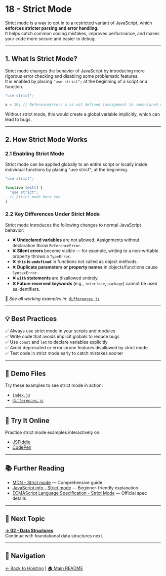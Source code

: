 # 18 - Strict Mode

Strict mode is a way to opt in to a restricted variant of JavaScript, which **enforces stricter parsing and error handling**.  
It helps catch common coding mistakes, improves performance, and makes your code more secure and easier to debug.

---

## 1. What Is Strict Mode?

Strict mode changes the behavior of JavaScript by introducing more rigorous error checking and disabling some problematic features.  
It is enabled by placing `"use strict";` at the beginning of a script or a function.

```js
"use strict";

x = 10; // ReferenceError: x is not defined (assignment to undeclared variable)
```

Without strict mode, this would create a global variable implicitly, which can lead to bugs.

---

## 2. How Strict Mode Works

### 2.1 Enabling Strict Mode

Strict mode can be applied globally to an entire script or locally inside individual functions by placing "use strict"; at the beginning.

```js
"use strict";

function test() {
  "use strict";
  // Strict mode here too
}
```

### 2.2 Key Differences Under Strict Mode

Strict mode introduces the following changes to normal JavaScript behavior:

- ❌ **Undeclared variables** are not allowed. Assignments without declaration throw `ReferenceError`.  
- ❌ **Silent errors** become visible — for example, writing to a non-writable property throws a `TypeError`.  
- ❌ **`this` is `undefined`** in functions not called as object methods.
- ❌ **Duplicate parameters or property names** in objects/functions cause `SyntaxError`.  
- ❌ **`with` statements** are disallowed entirely.  
- ❌ **Future reserved keywords** (e.g., `interface`, `package`) cannot be used as identifiers.  

📌 _See all working examples in_: [`differences.js`](differences.js)

---

## 💡 Best Practices

✅ Always use strict mode in your scripts and modules  
✅ Write code that avoids implicit globals to reduce bugs  
✅ Use `const` and `let` to declare variables explicitly  
✅ Avoid deprecated or error-prone features disallowed by strict mode  
✅ Test code in strict mode early to catch mistakes sooner  

---

## 📂 Demo Files

Try these examples to see strict mode in action:

- [`index.js`](index.js)
- [`differences.js`](differences.js)

---

## 🧪 Try It Online

Practice strict mode examples interactively on:

- [JSFiddle](https://jsfiddle.net)  
- [CodePen](https://codepen.io)  

---

## 📚 Further Reading

- [MDN - Strict mode](https://developer.mozilla.org/en-US/docs/Web/JavaScript/Reference/Strict_mode) — Comprehensive guide  
- [JavaScript.info - Strict mode](https://javascript.info/strict-mode) — Beginner-friendly explanation  
- [ECMAScript Language Specification - Strict Mode](https://tc39.es/ecma262/#sec-strict-mode-code) — Official spec details  

---

## 🔗 Next Topic

**[→ 02 - Data Structures](../../02-data-structures/README.md)**  
Continue with foundational data structures next.

---

## 🧭 Navigation

[← Back to Hoisting](../17-hoisting/README.md) | [🏠 Main README](../../README.md)
